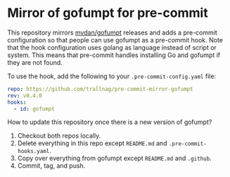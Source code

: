 # Mirror of gofumpt for pre-commit

This repository mirrors [mvdan/gofumpt](https://github.com/mvdan/gofumpt)
releases and adds a pre-commit configuration so that people can use gofumpt
as a pre-commit hook. Note that the hook configuration uses golang as
language instead of script or system. This means that pre-commit handles
installing Go and gofumpt if they are not found.

To use the hook, add the following to your `.pre-commit-config.yaml` file:

```yaml
repo: https://github.com/trallnag/pre-commit-mirror-gofumpt
rev: v0.4.0
hooks:
  - id: gofumpt
```

How to update this repository once there is a new version of gofumpt?

1. Checkout both repos locally.
2. Delete everything in this repo except `README.md` and `.pre-commit-hooks.yaml`.
3. Copy over everything from gofumpt except `README.md` and `.github`.
4. Commit, tag, and push.
